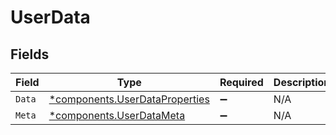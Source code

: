 # UserData


## Fields

| Field                                                                           | Type                                                                            | Required                                                                        | Description                                                                     |
| ------------------------------------------------------------------------------- | ------------------------------------------------------------------------------- | ------------------------------------------------------------------------------- | ------------------------------------------------------------------------------- |
| `Data`                                                                          | [*components.UserDataProperties](../../models/components/userdataproperties.md) | :heavy_minus_sign:                                                              | N/A                                                                             |
| `Meta`                                                                          | [*components.UserDataMeta](../../models/components/userdatameta.md)             | :heavy_minus_sign:                                                              | N/A                                                                             |